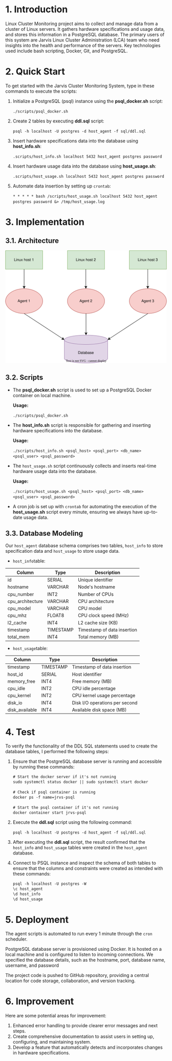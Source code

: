 # 1. Introduction
Linux Cluster Monitoring project aims to collect and manage data from a cluster of Linux servers. It gathers hardware specifications and usage data, and stores this information in a PostgreSQL database. The primary users of this system are Jarvis Linux Cluster Administration (LCA) team who need insights into the health and performance of the servers. Key technologies used include bash scripting, Docker, Git, and PostgreSQL.

# 2. Quick Start
To get started with the Jarvis Cluster Monitoring System, type in these commands to execute the scripts:
1. Initialize a PostgreSQL (psql) instance using the **psql_docker.sh** script:
   
    `./scripts/psql_docker.sh`


2. Create 2 tables by executing **ddl.sql** script:

   `psql -h localhost -U postgres -d host_agent -f sql/ddl.sql`


3. Insert hardware specifications data into the database using **host_info.sh**:

    `.scripts/host_info.sh localhost 5432 host_agent postgres password`


4. Insert hardware usage data into the database using **host_usage.sh**:

    `.scripts/host_usage.sh localhost 5432 host_agent postgres password`


5. Automate data insertion by setting up `crontab`:

    `* * * * * bash /scripts/host_usage.sh localhost 5432 host_agent postgres password &> /tmp/host_usage.log`

# 3. Implementation
## 3.1. Architecture
![Cluster Diagram](../linux_sql/assets/LCM_architecture.svg)

## 3.2. Scripts

- The **psql_docker.sh** script is used to set up a PostgreSQL Docker container on local machine.

    **Usage:**

    `./scripts/psql_docker.sh`


- The **host_info.sh** script is responsible for gathering and inserting hardware specifications into the database.

    **Usage:**

    `./scripts/host_info.sh <psql_host> <psql_port> <db_name> <psql_user> <psql_password>`

- The `host_usage.sh` script continuously collects and inserts real-time hardware usage data into the database.

    **Usage:**

    `./scripts/host_usage.sh <psql_host> <psql_port> <db_name> <psql_user> <psql_password>`
- A cron job is set up with `crontab` for automating the execution of the **host_usage.sh** script every minute, ensuring we always have up-to-date usage data.
## 3.3. Database Modeling
Our `host_agent` database schema comprises two tables, `host_info` to store specification data and `host_usage` to store usage data.

- `host_info`table:

| Column           | Type      | Description                 |
|------------------|-----------|-----------------------------|
| id               | SERIAL    | Unique identifier           |
| hostname         | VARCHAR   | Node's hostname             |
| cpu_number       | INT2      | Number of CPUs              |
| cpu_architecture | VARCHAR   | CPU architecture            |
| cpu_model        | VARCHAR   | CPU model                   |
| cpu_mhz          | FLOAT8    | CPU clock speed (MHz)       |
| l2_cache         | INT4      | L2 cache size (KB)          |
| timestamp        | TIMESTAMP | Timestamp of data insertion |
| total_mem        | INT4      | Total memory (MB)           |

- `host_usage`table:

| Column         | Type      | Description                    |
|----------------|-----------|--------------------------------|
| timestamp      | TIMESTAMP | Timestamp of data insertion    |
| host_id        | SERIAL    | Host identifier                |
| memory_free    | INT4      | Free memory (MB)               |
| cpu_idle       | INT2      | CPU idle percentage            |
| cpu_kernel     | INT2      | CPU kernel usage percentage    |
| disk_io        | INT4      | Disk I/O operations per second |
| disk_available | INT4      | Available disk space (MB)      |

# 4. Test
To verify the functionality of the DDL SQL statements used to create the database tables, I performed the following steps:
1. Ensure that the PostgreSQL database server is running and accessible by running these commands:
    ```
   # Start the docker server if it's not running
   sudo systemctl status docker || sudo systemctl start docker
   
   # Check if psql container is running
   docker ps -f name=jrvs-psql
   
   # Start the psql container if it's not running
   docker container start jrvs-psql
   ```
2. Execute the **ddl.sql** script using the following command:

    `psql -h localhost -U postgres -d host_agent -f sql/ddl.sql`

3. After executing the **ddl.sql** script, the result confirmed that the `host_info` and `host_usage` tables were created in the `host_agent` database.
4. Connect to PSQL instance and inspect the schema of both tables to ensure that the columns and constraints were created as intended with these commands:
    ```
   psql -h localhost -U postgres -W
   \c host_agent
   \d host_info
   \d host_usage
    ```
# 5. Deployment
The agent scripts is automated to run every 1 minute through the `cron` scheduler.

PostgreSQL database server is provisioned using Docker. It is hosted on a local machine and is configured to listen to incoming connections. We specified the database details, such as the hostname, port, database name, username, and password

The project code is pushed to GitHub repository, providing a central location for code storage, collaboration, and version tracking.
# 6. Improvement
Here are some potential areas for improvement:
1. Enhanced error handling to provide clearer error messages and next steps.
2. Create comprehensive documentation to assist users in setting up, configuring, and maintaining system.
3. Develop a feature that automatically detects and incorporates changes in hardware specifications.
